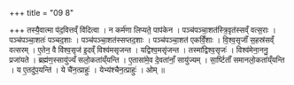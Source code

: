 +++
title = "09 8"

+++
तस्यै॒वात्मा प॑द॒वित्तव्ँ वि॑दित्वा । न कर्म॑णा लिप्यते॒ पाप॑केन । पञ्च॑पञ्चा॒शत॑स्त्रि॒वृत॑स्सव्ँ वत्स॒राः । पञ्च॑पञ्चा॒शतः॑ पञ्चद॒शाः । पञ्च॑पञ्चा॒शत॑स्सप्तद॒शाः । पञ्च॑पञ्चा॒शत॑ एकविँ॒शाः । वि॒श्व॒सृजाँ॑ स॒हस्र॑सव्ँ वत्सरम् ।  ए॒तेन॒ वै वि॑श्व॒सृज॑ इ॒दव्ँ विश्व॑मसृजन्त । यद्विश्व॒मसृ॑जन्त । तस्मा॑द्विश्व॒सृजः॑ । विश्व॑मेना॒ननु॒ प्रजा॑यते ।  ब्रह्म॑ण॒स्सायु॑ज्यँ सलो॒कता॑य्ँयन्ति । ए॒तासा॑मे॒व दे॒वता॑नाँ॒ सायु॑ज्यम् । सा॒र्ष्टिताँ॑ समानलो॒कता॑य्ँयन्ति ।  य ए॒तदु॑प॒यन्ति॑ । ये चै॑न॒त्प्राहुः॑ । येभ्य॑श्चैन॒त्प्राहुः॑ । ओम् ॥ 